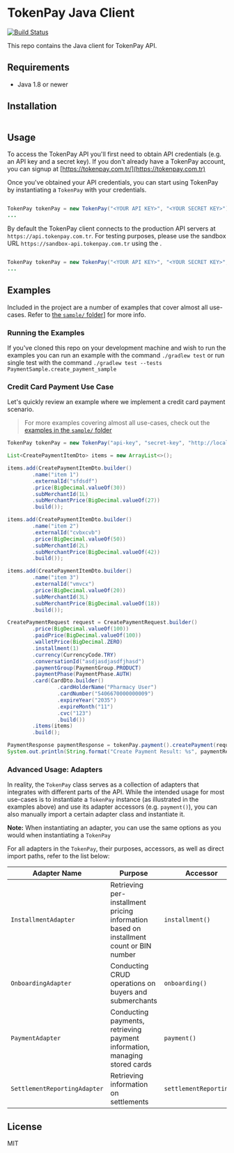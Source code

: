 # TokenPay Java Client

[![Build Status](https://github.com/TokenPayEng/tokenpay-java-client/workflows/TokenPay%20Java%20CI/badge.svg)](https://github.com/TokenPayEng/tokenpay-java-client/actions)

This repo contains the Java client for TokenPay API.

## Requirements
- Java 1.8 or newer

## Installation
```bash

```

## Usage
To access the TokenPay API you'll first need to obtain API credentials (e.g. an API key and a secret key). If you don't already have a TokenPay account, you can signup at [https://tokenpay.com.tr/](https://tokenpay.com.tr)

Once you've obtained your API credentials, you can start using TokenPay by instantiating a `TokenPay` with your credentials.

```java

TokenPay tokenPay = new TokenPay("<YOUR API KEY>", "<YOUR SECRET KEY>");
...

```

By default the TokenPay client connects to the production API servers at `https://api.tokenpay.com.tr`. For testing purposes, please use the sandbox URL `https://sandbox-api.tokenpay.com.tr` using the .

```java

TokenPay tokenPay = new TokenPay("<YOUR API KEY>", "<YOUR SECRET KEY>", "https://sandbox-api.tokenpay.com.tr");
...

```

## Examples
Included in the project are a number of examples that cover almost all use-cases. Refer to [the `sample/` folder](./src/test/java/tr/com/tokenpay/sample)] for more info.

### Running the Examples
If you've cloned this repo on your development machine and wish to run the examples you can run an example with the command `./gradlew test` or run single test with the command `./gradlew test --tests PaymentSample.create_payment_sample`

### Credit Card Payment Use Case
Let's quickly review an example where we implement a credit card payment scenario.

> For more examples covering almost all use-cases, check out the [examples in the `sample/` folder](./src/test/java/tr/com/tokenpay/sample)

```java
TokenPay tokenPay = new TokenPay("api-key", "secret-key", "http://localhost:8000");

List<CreatePaymentItemDto> items = new ArrayList<>();

items.add(CreatePaymentItemDto.builder()
        .name("item 1")
        .externalId("sfdsdf")
        .price(BigDecimal.valueOf(30))
        .subMerchantId(1L)
        .subMerchantPrice(BigDecimal.valueOf(27))
        .build());

items.add(CreatePaymentItemDto.builder()
        .name("item 2")
        .externalId("cvbxcvb")
        .price(BigDecimal.valueOf(50))
        .subMerchantId(2L)
        .subMerchantPrice(BigDecimal.valueOf(42))
        .build());

items.add(CreatePaymentItemDto.builder()
        .name("item 3")
        .externalId("vmvcx")
        .price(BigDecimal.valueOf(20))
        .subMerchantId(3L)
        .subMerchantPrice(BigDecimal.valueOf(18))
        .build());

CreatePaymentRequest request = CreatePaymentRequest.builder()
        .price(BigDecimal.valueOf(100))
        .paidPrice(BigDecimal.valueOf(100))
        .walletPrice(BigDecimal.ZERO)
        .installment(1)
        .currency(CurrencyCode.TRY)
        .conversationId("asdjasdjasdfjhasd")
        .paymentGroup(PaymentGroup.PRODUCT)
        .paymentPhase(PaymentPhase.AUTH)
        .card(CardDto.builder()
                .cardHolderName("Pharmacy User")
                .cardNumber("5406670000000009")
                .expireYear("2035")
                .expireMonth("11")
                .cvc("123")
                .build())
        .items(items)
        .build();

PaymentResponse paymentResponse = tokenPay.payment().createPayment(request);
System.out.println(String.format("Create Payment Result: %s", paymentResponse));
```

### Advanced Usage: Adapters
In reality, the `TokenPay` class serves as a collection of adapters that integrates with different parts of the API. While the intended usage for most use-cases is to instantiate a `TokenPay` instance (as illustrated in the examples above) and use its adapter accessors (e.g. `payment()`), you can also manually import a certain adapter class and instantiate it.

**Note:** When instantiating an adapter, you can use the same options as you would when instantiating a `TokenPay`

For all adapters in the `TokenPay`, their purposes, accessors, as well as direct import paths, refer to the list below:

| Adapter Name | Purpose | Accessor |
|--------------|---------|----------|
| `InstallmentAdapter` | Retrieving per-installment pricing information based on installment count or BIN number | `installment()` |
| `OnboardingAdapter` | Conducting CRUD operations on buyers and submerchants | `onboarding()` |
| `PaymentAdapter` | Conducting payments, retrieving payment information, managing stored cards | `payment()` |
| `SettlementReportingAdapter` | Retrieving information on settlements | `settlementReporting()` |

## License
MIT
